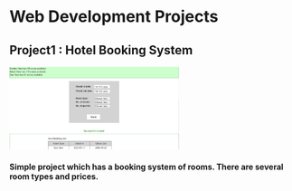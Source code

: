 # Web Development Projects

## Project1 : Hotel Booking System
<img src="Hotel/screen1.PNG" width="300"><br/>
#### Simple project which has a booking system of rooms. There are several room types and prices.
